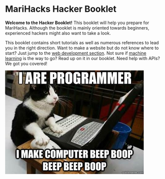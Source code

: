 # MariHacks Hacker Booklet

**Welcome to the Hacker Booklet!** This booklet will help you prepare for MariHacks. Although the booklet is mainly oriented towards beginners, experienced hackers might also want to take a look.

This booklet contains short tutorials as well as numerous references to lead you in the right direction. Want to make a website but do not know where to start? Just jump to the [web development section](dive_in/web.md). Not sure if [machine learning](advanced/machine_learning.md) is the way to go? Read up on it in our booklet. Need help with APIs? We got you covered!

![](assets/programming-meme.jpg)
